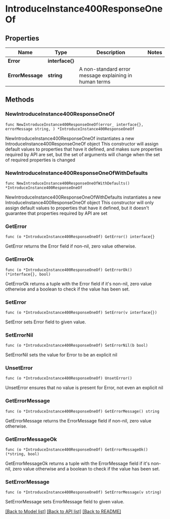 # IntroduceInstance400ResponseOneOf

## Properties

Name | Type | Description | Notes
------------ | ------------- | ------------- | -------------
**Error** | **interface{}** |  | 
**ErrorMessage** | **string** | A non-standard error message explaining in human terms | 

## Methods

### NewIntroduceInstance400ResponseOneOf

`func NewIntroduceInstance400ResponseOneOf(error_ interface{}, errorMessage string, ) *IntroduceInstance400ResponseOneOf`

NewIntroduceInstance400ResponseOneOf instantiates a new IntroduceInstance400ResponseOneOf object
This constructor will assign default values to properties that have it defined,
and makes sure properties required by API are set, but the set of arguments
will change when the set of required properties is changed

### NewIntroduceInstance400ResponseOneOfWithDefaults

`func NewIntroduceInstance400ResponseOneOfWithDefaults() *IntroduceInstance400ResponseOneOf`

NewIntroduceInstance400ResponseOneOfWithDefaults instantiates a new IntroduceInstance400ResponseOneOf object
This constructor will only assign default values to properties that have it defined,
but it doesn't guarantee that properties required by API are set

### GetError

`func (o *IntroduceInstance400ResponseOneOf) GetError() interface{}`

GetError returns the Error field if non-nil, zero value otherwise.

### GetErrorOk

`func (o *IntroduceInstance400ResponseOneOf) GetErrorOk() (*interface{}, bool)`

GetErrorOk returns a tuple with the Error field if it's non-nil, zero value otherwise
and a boolean to check if the value has been set.

### SetError

`func (o *IntroduceInstance400ResponseOneOf) SetError(v interface{})`

SetError sets Error field to given value.


### SetErrorNil

`func (o *IntroduceInstance400ResponseOneOf) SetErrorNil(b bool)`

 SetErrorNil sets the value for Error to be an explicit nil

### UnsetError
`func (o *IntroduceInstance400ResponseOneOf) UnsetError()`

UnsetError ensures that no value is present for Error, not even an explicit nil
### GetErrorMessage

`func (o *IntroduceInstance400ResponseOneOf) GetErrorMessage() string`

GetErrorMessage returns the ErrorMessage field if non-nil, zero value otherwise.

### GetErrorMessageOk

`func (o *IntroduceInstance400ResponseOneOf) GetErrorMessageOk() (*string, bool)`

GetErrorMessageOk returns a tuple with the ErrorMessage field if it's non-nil, zero value otherwise
and a boolean to check if the value has been set.

### SetErrorMessage

`func (o *IntroduceInstance400ResponseOneOf) SetErrorMessage(v string)`

SetErrorMessage sets ErrorMessage field to given value.



[[Back to Model list]](../README.md#documentation-for-models) [[Back to API list]](../README.md#documentation-for-api-endpoints) [[Back to README]](../README.md)


